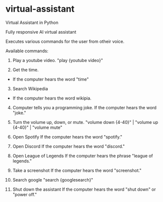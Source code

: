 # virtual-assistant
Virtual Assistant in Python

Fully responsive AI virtual assistant

Executes various commands for the user from otheir voice. 

Available commands:
1) Play a youtube video.
"play {youtube video}"

2) Get the time.
- If the computer hears the word "time"

3) Search Wikipedia
- If the computer hears the word wikipia.

4) Computer tells you a programming joke.
If the computer hears the word "joke."

5) Turn the volume up, down, or mute.
"volume down {4-40}" | "volume up {4-40}" | "volume mute" 

7) Open Spotify
If the computer hears the word "spotify."

8) Open Discord
If the computer hears the word "discord."

10) Open League of Legends
If the computer hears the phrase "league of legends."

12) Take a screenshot
If the computer hears the word "screenshot."

14) Search google
"search {googlesearch}"

16) Shut down the assistant
If the computer hears the word "shut down" or "power off."
